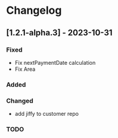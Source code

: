# Changelog

## [1.2.1-alpha.3] - 2023-10-31

### Fixed
- Fix nextPaymentDate calculation
- Fix Area

### Added

### Changed
- add jiffy to customer repo

### TODO
